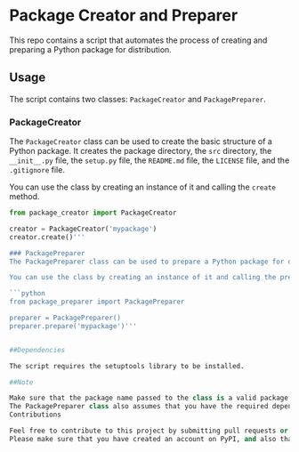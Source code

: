 # Package Creator and Preparer

This repo contains a script that automates the process of creating and preparing a Python package for distribution.

## Usage

The script contains two classes: `PackageCreator` and `PackagePreparer`. 

### PackageCreator

The `PackageCreator` class can be used to create the basic structure of a Python package. It creates the package directory, the `src` directory, the `__init__.py` file, the `setup.py` file, the `README.md` file, the `LICENSE` file, and the `.gitignore` file.

You can use the class by creating an instance of it and calling the `create` method.

```python
from package_creator import PackageCreator

creator = PackageCreator('mypackage')
creator.create()'''

### PackagePreparer
The PackagePreparer class can be used to prepare a Python package for distribution. It creates source and wheel distributions, creates the necessary files (README.md, LICENSE, CHANGELOG.md, .gitignore, requirements.txt) if they don't exist, and moves the distributions to the package root.

You can use the class by creating an instance of it and calling the prepare method, passing in the package name as an argument.

```python
from package_preparer import PackagePreparer

preparer = PackagePreparer()
preparer.prepare('mypackage')'''


##Dependencies

The script requires the setuptools library to be installed.

##Note

Make sure that the package name passed to the class is a valid package name, and that you have the setup.py file in the package root directory.
The PackagePreparer class also assumes that you have the required dependencies installed, such as twine to upload the package to PyPI.
Contributions

Feel free to contribute to this project by submitting pull requests or reporting issues.
Please make sure that you have created an account on PyPI, and also that your package name is unique, and it's not already taken by someone else.
